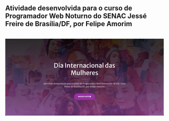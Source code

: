 ## Atividade desenvolvida para o curso de Programador Web Noturno do SENAC Jessé Freire de Brasília/DF, por Felipe Amorim
<br/>
<img align="" width="" height="" src="print.png"><br/>
